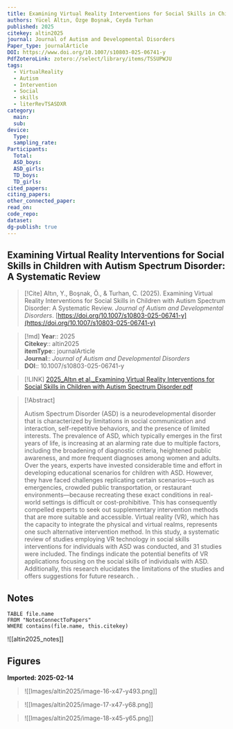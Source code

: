 ```yaml
---
title: Examining Virtual Reality Interventions for Social Skills in Children with Autism Spectrum Disorder A Systematic Review
authors: Yücel Altın, Özge Boşnak, Ceyda Turhan
published: 2025
citekey: altin2025
journal: Journal of Autism and Developmental Disorders
Paper_type: journalArticle
DOI: https://www.doi.org/10.1007/s10803-025-06741-y
PdfZoteroLink: zotero://select/library/items/TSSUPWJU
tags:
  - VirtualReality
  - Autism
  - Intervention
  - Social
  - skills
  - literRevTSASDXR
category:
  main: 
  sub: 
device:
  Type: 
  sampling_rate: 
Participants:
  Total: 
  ASD_boys: 
  ASD_girls: 
  TD_boys: 
  TD_girls: 
cited_papers: 
citing_papers: 
other_connected_paper: 
read_on: 
code_repo: 
dataset: 
dg-publish: true
---
```


## Examining Virtual Reality Interventions for Social Skills in Children with Autism Spectrum Disorder: A Systematic Review

> [!Cite]
> Altın, Y., Boşnak, Ö., & Turhan, C. (2025). Examining Virtual Reality Interventions for Social Skills in Children with Autism Spectrum Disorder: A Systematic Review. _Journal of Autism and Developmental Disorders_. [https://doi.org/10.1007/s10803-025-06741-y](https://doi.org/10.1007/s10803-025-06741-y)


>[!md]
> **Year**:: 2025   
> **Citekey**:: altin2025  
> **itemType**:: journalArticle  
> **Journal**:: *Journal of Autism and Developmental Disorders*  
> **DOI**:: 10.1007/s10803-025-06741-y    

> [!LINK] 
> [2025_Altın et al._Examining Virtual Reality Interventions for Social Skills in Children with Autism Spectrum Disorder.pdf](zotero://select/library/items/R6QQ47RT)

> [!Abstract]
>
> Autism Spectrum Disorder (ASD) is a neurodevelopmental disorder that is characterized by limitations in social communication and interaction, self-repetitive behaviors, and the presence of limited interests. The prevalence of ASD, which typically emerges in the first years of life, is increasing at an alarming rate due to multiple factors, including the broadening of diagnostic criteria, heightened public awareness, and more frequent diagnoses among women and adults. Over the years, experts have invested considerable time and effort in developing educational scenarios for children with ASD. However, they have faced challenges replicating certain scenarios—such as emergencies, crowded public transportation, or restaurant environments—because recreating these exact conditions in real-world settings is difficult or cost-prohibitive. This has consequently compelled experts to seek out supplementary intervention methods that are more suitable and accessible. Virtual reality (VR), which has the capacity to integrate the physical and virtual realms, represents one such alternative intervention method. In this study, a systematic review of studies employing VR technology in social skills interventions for individuals with ASD was conducted, and 31 studies were included. The findings indicate the potential benefits of VR applications focusing on the social skills of individuals with ASD. Additionally, this research elucidates the limitations of the studies and offers suggestions for future research.
>.
> 


## Notes

```dataview 
TABLE file.name 
FROM "NotesConnectToPapers" 
WHERE contains(file.name, this.citekey)
```

![[altin2025_notes]]

## Figures

**Imported: 2025-02-14**

> ![[Images/altin2025/image-16-x47-y493.png]]

> ![[Images/altin2025/image-17-x47-y68.png]]

> ![[Images/altin2025/image-18-x45-y65.png]]